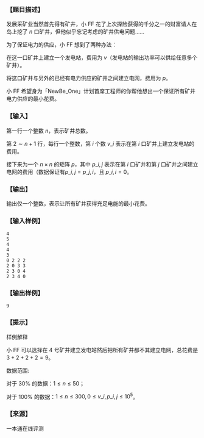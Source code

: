 ### 【题目描述】

发展采矿业当然首先得有矿井，小 FF 花了上次探险获得的千分之一的财富请人在岛上挖了 $n$ 口矿井，但他似乎忘记考虑的矿井供电问题……

为了保证电力的供应，小 FF 想到了两种办法：

在这一口矿井上建立一个发电站，费用为 $v$（发电站的输出功率可以供给任意多个矿井）。

将这口矿井与另外的已经有电力供应的矿井之间建立电网，费用为 $p$。

小 FF 希望身为「NewBe\_One」计划首席工程师的你帮他想出一个保证所有矿井电力供应的最小花费。

### 【输入】

第一行一个整数 $n$，表示矿井总数。

第 $2∼n+1$ 行，每行一个整数，第 $i$ 个数 $v\_i$ 表示在第 $i$ 口矿井上建立发电站的费用。

接下来为一个 $n×n$ 的矩阵 $p$，其中 $p\_{i,j}$ 表示在第 $i$ 口矿井和第 $j$ 口矿井之间建立电网的费用（数据保证有$p\_{i,j}=p\_{j,i}$​ ，且 $p\_{i,i}=0$。

### 【输出】

输出仅一个整数，表示让所有矿井获得充足电能的最小花费。

### 【输入样例】

```
4  
5  
4 
4  
3  
0 2 2 2  
2 0 3 3  
2 3 0 4  
2 3 4 0
```

### 【输出样例】

```
9
```

### 【提示】

样例解释

小 FF 可以选择在 $4$ 号矿井建立发电站然后把所有矿井都不其建立电网，总花费是 $3+2+2+2=9$。

数据范围:

对于 30% 的数据：$1≤n≤50$；

对于 100% 的数据：$1≤n≤300,0≤v\_i,p\_{i,j}≤10^5$​​ 。


 ### 【来源】

 一本通在线评测 